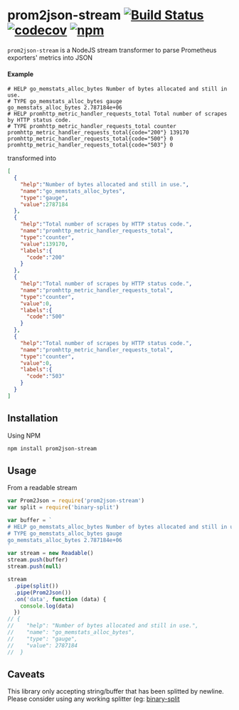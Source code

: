 # prom2json-stream  [![Build Status][travis-badge]][travis-url] [![codecov][codecov-badge]][codecov-url] [![npm][npm-badge]][npm-url]

`prom2json-stream` is a NodeJS stream transformer to parse Prometheus exporters' metrics into JSON

#### Example

```
# HELP go_memstats_alloc_bytes Number of bytes allocated and still in use.
# TYPE go_memstats_alloc_bytes gauge
go_memstats_alloc_bytes 2.787184e+06
# HELP promhttp_metric_handler_requests_total Total number of scrapes by HTTP status code.
# TYPE promhttp_metric_handler_requests_total counter
promhttp_metric_handler_requests_total{code="200"} 139170
promhttp_metric_handler_requests_total{code="500"} 0
promhttp_metric_handler_requests_total{code="503"} 0
```
transformed into

```json
[  
  {  
    "help":"Number of bytes allocated and still in use.",
    "name":"go_memstats_alloc_bytes",
    "type":"gauge",
    "value":2787184
  },
  {  
    "help":"Total number of scrapes by HTTP status code.",
    "name":"promhttp_metric_handler_requests_total",
    "type":"counter",
    "value":139170,
    "labels":{  
      "code":"200"
    }
  },
  {  
    "help":"Total number of scrapes by HTTP status code.",
    "name":"promhttp_metric_handler_requests_total",
    "type":"counter",
    "value":0,
    "labels":{  
      "code":"500"
    }
  },
  {  
    "help":"Total number of scrapes by HTTP status code.",
    "name":"promhttp_metric_handler_requests_total",
    "type":"counter",
    "value":0,
    "labels":{  
      "code":"503"
    }
  }
]
```

## Installation

Using NPM
```bash
npm install prom2json-stream
```

## Usage

From a readable stream

```javascript
var Prom2Json = require('prom2json-stream')
var split = require('binary-split')

var buffer = `
# HELP go_memstats_alloc_bytes Number of bytes allocated and still in use.
# TYPE go_memstats_alloc_bytes gauge
go_memstats_alloc_bytes 2.787184e+06
`
var stream = new Readable()
stream.push(buffer)
stream.push(null)

stream
  .pipe(split())
  .pipe(Prom2Json())
  .on('data', function (data) {
    console.log(data)
  })
// {
//    "help": "Number of bytes allocated and still in use.",
//    "name": "go_memstats_alloc_bytes",
//    "type": "gauge",
//    "value": 2787184
//  }
```

## Caveats

This library only accepting string/buffer that has been splitted by newline. Please consider using any working splitter (eg: [binary-split](https://github.com/maxogden/binary-split)


[travis-badge]:https://travis-ci.org/anasceym/prom2json-stream.svg?branch=master
[travis-url]:https://travis-ci.org/anasceym/prom2json-stream
[codecov-badge]:https://codecov.io/gh/anasceym/prom2json-stream/branch/master/graph/badge.svg
[codecov-url]:https://codecov.io/gh/anasceym/prom2json-stream
[npm-badge]:https://img.shields.io/npm/v/prom2json-stream.svg
[npm-url]:https://www.npmjs.com/package/prom2json-stream

